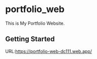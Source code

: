 # portfolio_web

This is My Portfolio Website.

## Getting Started

URL:https://portfolio-web-dc111.web.app/

